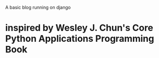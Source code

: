 A basic blog running on django

# inspired by Wesley J. Chun's Core Python Applications Programming Book